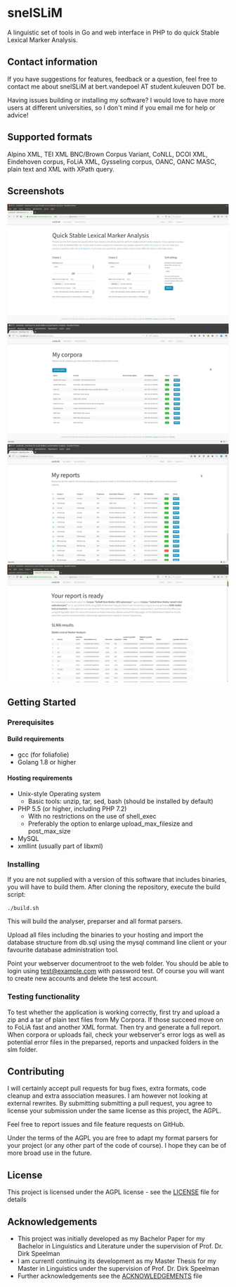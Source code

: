 # snelSLiM

A linguistic set of tools in Go and web interface in PHP to do quick Stable Lexical Marker Analysis.

## Contact information

If you have suggestions for features, feedback or a question, feel free to contact me about snelSLiM at bert.vandepoel AT student.kuleuven DOT be.

Having issues building or installing my software? I would love to have more users at different universities, so I don't mind if you email me for help or advice!

## Supported formats

Alpino XML, TEI XML BNC/Brown Corpus Variant, CoNLL, DCOI XML, Eindehoven corpus, FoLiA XML, Gysseling corpus, OANC, OANC MASC, plain text and XML with XPath query.

## Screenshots

![screenshot main page](/screenshots/overview.png?raw=true)
![screenshot corpora overview](/screenshots/screenshot2.png?raw=true)
![screenshot report overview](/screenshots/screenshot3.png?raw=true)
![screenshot report details](/screenshots/report.png?raw=true)

## Getting Started

### Prerequisites

#### Build requirements

* gcc (for foliafolie)
* Golang 1.8 or higher

#### Hosting requirements

* Unix-style Operating system
  * Basic tools: unzip, tar, sed, bash (should be installed by default)
* PHP 5.5 (or higher, including PHP 7.2)
  * With no restrictions on the use of shell_exec
  * Preferably the option to enlarge upload_max_filesize and post_max_size
* MySQL
* xmllint (usually part of libxml)


### Installing

If you are not supplied with a version of this software that includes binaries, you will have to build them. After cloning the repository, execute the build script:

```
./build.sh
```

This will build the analyser, preparser and all format parsers.

Upload all files including the binaries to your hosting and import the database structure from db.sql using the mysql command line client or your favourite database administration tool. 

Point your webserver documentroot to the web folder. You should be able to login using test@example.com with password test. Of course you will want to create new accounts and delete the test account.

### Testing functionality

To test whether the application is working correctly, first try and upload a zip and a tar of plain text files from My Corpora. If those succeed move on to FoLiA fast and another XML format. Then try and generate a full report. When corpora or uploads fail, check your webserver's error logs as well as potential error files in the preparsed, reports and unpacked folders in the slm folder. 


## Contributing

I will certainly accept pull requests for bug fixes, extra formats, code cleanup and extra association measures. I am however not looking at external rewrites. By submitting submitting a pull request, you agree to license your submission under the same license as this project, the AGPL.

Feel free to report issues and file feature requests on GitHub.

Under the terms of the AGPL you are free to adapt my format parsers for your project (or any other part of the code of course). I hope they can be of more broad use in the future. 

## License

This project is licensed under the AGPL license - see the [LICENSE](LICENSE) file for details

## Acknowledgements

* This project was initially developed as my Bachelor Paper for my Bachelor in Linguistics and Literature under the supervision of Prof. Dr. Dirk Speelman
* I am currentl continuing its development as my Master Thesis for my Master in Linguistics under the supervision of Prof. Dr. Dirk Speelman
* Further acknowledgements see the [ACKNOWLEDGEMENTS](ACKNOWLEDGEMENTS) file

